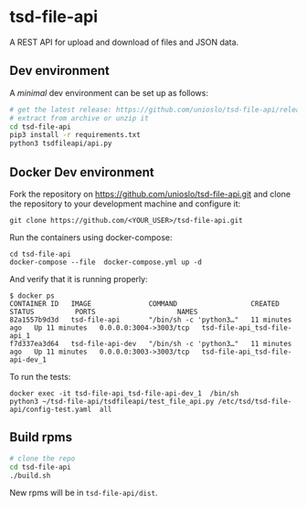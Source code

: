 
# tsd-file-api

A REST API for upload and download of files and JSON data.

## Dev environment

A _minimal_ dev environment can be set up as follows:
```bash
# get the latest release: https://github.com/unioslo/tsd-file-api/releases/latest
# extract from archive or unzip it
cd tsd-file-api
pip3 install -r requirements.txt
python3 tsdfileapi/api.py
```

## Docker Dev environment

Fork the repository on https://github.com/unioslo/tsd-file-api.git and
clone the repository to your development machine and configure it:

    git clone https://github.com/<YOUR_USER>/tsd-file-api.git

Run the containers using docker-compose:

    cd tsd-file-api
    docker-compose --file  docker-compose.yml up -d

And verify that it is running properly:

    $ docker ps
    CONTAINER ID   IMAGE              COMMAND                  CREATED          STATUS          PORTS                    NAMES
    82a1557b9d3d   tsd-file-api       "/bin/sh -c 'python3…"   11 minutes ago   Up 11 minutes   0.0.0.0:3004->3003/tcp   tsd-file-api_tsd-file-api_1
    f7d337ea3d64   tsd-file-api-dev   "/bin/sh -c 'python3…"   11 minutes ago   Up 11 minutes   0.0.0.0:3003->3003/tcp   tsd-file-api_tsd-file-api-dev_1

To run the tests:

    docker exec -it tsd-file-api_tsd-file-api-dev_1  /bin/sh
    python3 ~/tsd-file-api/tsdfileapi/test_file_api.py /etc/tsd/tsd-file-api/config-test.yaml  all

## Build rpms

```bash
# clone the repo
cd tsd-file-api
./build.sh
```
New rpms will be in `tsd-file-api/dist`.
